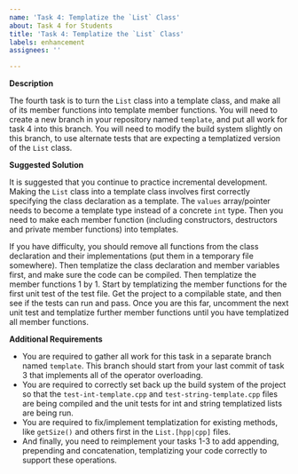 ```yaml
---
name: 'Task 4: Templatize the `List` Class'
about: Task 4 for Students
title: 'Task 4: Templatize the `List` Class'
labels: enhancement
assignees: ''

---
```


**Description**

The fourth task is to turn the `List` class into a template class, and make all of its member functions into template member functions.  You will need to create a new branch in your repository named `template`, and put all work for task 4 into this branch.  You will need to modify the build system slightly on this branch, to use alternate tests that are expecting a templatized version of the `List` class.

**Suggested Solution**

It is suggested that you continue to practice incremental development.  Making the `List` class into a template class involves first correctly specifying the class declaration as a template. The `values` array/pointer needs to become a template type instead of a concrete `int` type.   Then you need to make each member function (including constructors, destructors and private member functions) into templates.

If you have difficulty, you should remove all functions from the class declaration and their implementations (put them in a temporary file somewhere).  Then templatize the class declaration and member variables first, and make sure the code can be compiled.  Then templatize the member functions 1 by 1.  Start by templatizing the member functions for the first unit test of the test file.  Get the project to a compilable state, and then see if the tests can run and pass.  Once you are this far, uncomment the next unit test and templatize further member functions until you have templatized all member functions.

**Additional Requirements**

- You are required to gather all work for this task in a separate branch named `template`.  This branch should start from your last commit of task 3 that implements all of the operator overloading.
- You are required to correctly set back up the build system of the project so that the `test-int-template.cpp` and `test-string-template.cpp` files are being compiled and the unit tests for int and string templatized lists are being run.
- You are required to fix/implement templatization for existing methods, like `getSize()` and others first in the `List.[hpp|cpp]` files.
- And finally, you need to reimplement your tasks 1-3 to add appending, prepending and concatenation, templatizing your code correctly to support these operations.
